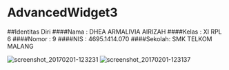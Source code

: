 # AdvancedWidget3
##Identitas Diri
####Nama  : DHEA ARMALIVIA AIRIZAH
####Kelas : XI RPL 6
####Nomor : 9
####NIS   : 4695.1414.070
####Sekolah: SMK TELKOM MALANG

![screenshot_20170201-123231](https://cloud.githubusercontent.com/assets/22125496/22539837/4193b73e-e94f-11e6-9699-236138dde22d.jpg)
![screenshot_20170201-123137](https://cloud.githubusercontent.com/assets/22125496/22539836/4193a64a-e94f-11e6-914a-ce99a6c93083.jpg)

